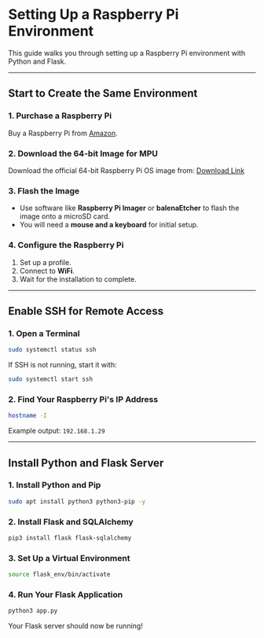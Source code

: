 # Setting Up a Raspberry Pi Environment

This guide walks you through setting up a Raspberry Pi environment with Python and Flask.

---

## Start to Create the Same Environment

### 1. Purchase a Raspberry Pi
Buy a Raspberry Pi from [Amazon](https://www.amazon.fr/dp/B0D1N3V2FF?ref=ppx_yo2ov_dt_b_fed_asin_title).

### 2. Download the 64-bit Image for MPU
Download the official 64-bit Raspberry Pi OS image from:
[Download Link](https://downloads.raspberrypi.com/raspios_full_arm64/images/raspios_full_arm64-2024-11-19/2024-11-19-raspios-bookworm-arm64-full.img.xz)

### 3. Flash the Image
- Use software like **Raspberry Pi Imager** or **balenaEtcher** to flash the image onto a microSD card.
- You will need a **mouse and a keyboard** for initial setup.

### 4. Configure the Raspberry Pi
1. Set up a profile.
2. Connect to **WiFi**.
3. Wait for the installation to complete.

---

## Enable SSH for Remote Access

### 1. Open a Terminal
```bash
sudo systemctl status ssh
```
If SSH is not running, start it with:
```bash
sudo systemctl start ssh
```

### 2. Find Your Raspberry Pi's IP Address
```bash
hostname -I
```
Example output: `192.168.1.29`

---

## Install Python and Flask Server

### 1. Install Python and Pip
```bash
sudo apt install python3 python3-pip -y
```

### 2. Install Flask and SQLAlchemy
```bash
pip3 install flask flask-sqlalchemy
```

### 3. Set Up a Virtual Environment
```bash
source flask_env/bin/activate
```

### 4. Run Your Flask Application
```bash
python3 app.py
```

Your Flask server should now be running!
